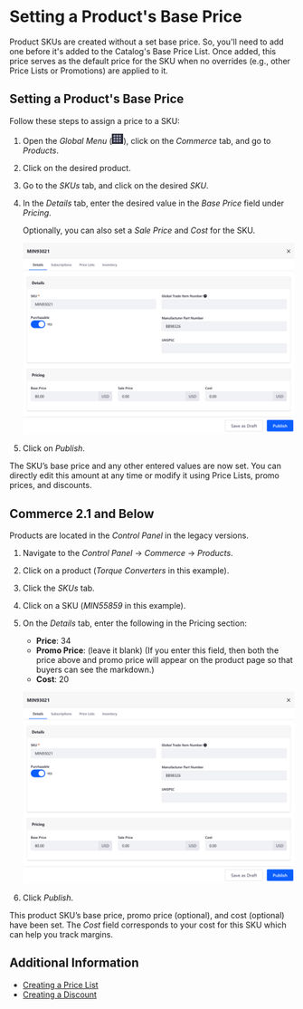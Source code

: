 # Setting a Product's Base Price

Product SKUs are created without a set base price. So, you'll need to add one before it's added to the Catalog's Base Price List. Once added, this price serves as the default price for the SKU when no overrides (e.g., other Price Lists or Promotions) are applied to it.

## Setting a Product's Base Price

Follow these steps to assign a price to a SKU:

1. Open the *Global Menu* (![Applications Menu icon](../images/icon-applications-menu.png)), click on the *Commerce* tab, and go to *Products*.

1. Click on the desired product.

1. Go to the *SKUs* tab, and click on the desired *SKU*.

1. In the *Details* tab, enter the desired value in the *Base Price* field under *Pricing*.

   Optionally, you can also set a *Sale Price* and *Cost* for the SKU.

   ![Set the product's base price.](./setting-a-products-base-price/images/01.png)

1. Click on *Publish*.

The SKU’s base price and any other entered values are now set. You can directly edit this amount at any time or modify it using Price Lists, promo prices, and discounts.

## Commerce 2.1 and Below

Products are located in the _Control Panel_ in the legacy versions.

1. Navigate to the _Control Panel_ &rarr; _Commerce_ &rarr; _Products_.
1. Click on a product (_Torque Converters_ in this example).
1. Click the _SKUs_ tab.
1. Click on a SKU (_MIN55859_ in this example).
1. On the _Details_ tab, enter the following in the Pricing section:
    * **Price**: 34
    * **Promo Price**: (leave it blank) (If you enter this field, then both the price above and promo price will appear on the product page so that buyers can see the markdown.)
    * **Cost**: 20

    ![Setting a product's base price in 2.1](./setting-a-products-base-price/images/01.png)

1. Click _Publish_.

This product SKU’s base price, promo price (optional), and cost (optional) have been set. The _Cost_ field corresponds to your cost for this SKU which can help you track margins.

## Additional Information

* [Creating a Price List](./creating-a-price-list.md)
* [Creating a Discount](./promoting-products/creating-a-discount.md)
